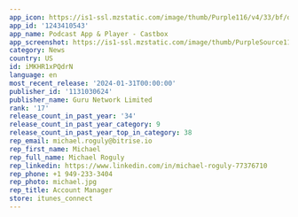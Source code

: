 ```yaml
---
app_icon: https://is1-ssl.mzstatic.com/image/thumb/Purple116/v4/33/bf/db/33bfdb4c-ae66-1832-3866-3a9c71d1f164/AppIcon-0-1x_U007emarketing-0-7-0-85-220-0.png/1024x1024bb.png
app_id: '1243410543'
app_name: Podcast App & Player - Castbox
app_screenshot: https://is1-ssl.mzstatic.com/image/thumb/PurpleSource116/v4/9b/18/21/9b18212a-f1cb-e264-d518-7acc635d966c/0482acd4-eb3b-4fa0-bdcd-8f240cd5a161_1__U00281_U0029.jpg/1242x2688bb.png
category: News
country: US
id: iMKHR1xPQdrN
language: en
most_recent_release: '2024-01-31T00:00:00'
publisher_id: '1131030624'
publisher_name: Guru Network Limited
rank: '17'
release_count_in_past_year: '34'
release_count_in_past_year_category: 9
release_count_in_past_year_top_in_category: 38
rep_email: michael.roguly@bitrise.io
rep_first_name: Michael
rep_full_name: Michael Roguly
rep_linkedin: https://www.linkedin.com/in/michael-roguly-77376710
rep_phone: +1 949-233-3404
rep_photo: michael.jpg
rep_title: Account Manager
store: itunes_connect
---
```

